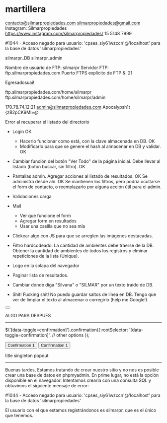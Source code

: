 # martillera


contacto@silmarpropiedades.com 
silmarpropiedades@gmail.com
Instagram: Silmarpropiedades
https://www.instagram.com/silmarpropiedades/
15 5148 7999


#1044 - Acceso negado para usuario: 'cpses_siy61wzccn'@'localhost' para la base de datos 'silmarpropiedades'

silmarpr_DB
silmarpr_admin


Nombre de usuario de FTP: silmarpr
Servidor FTP: ftp.silmarpropiedades.com
Puerto FTPS explícito de FTP &:  21

Egresadosuai!


ftp.silmarpropiedades.com/home/silmarpr
ftp.silmarpropiedades.com/home/silmarpr/admin


170.78.74.12:21
admin@silmarpropiedades.com
Apocalypsh1t
{zB2pCK9Ml=@


Error al recuperar el listado del directorio




- Login			OK
	- Hacerlo funcionar como está, con la clave almacenada en DB.				OK
	- Modificarlo para que se genere el hash al almacenar en DB y validar.		OK
- Cambiar función del botón "Ver Todo" de la página inicial. Debe llevar al listado (botón buscar, sin filtro).	OK
- Pantallas admin. Agregar acciones al listado de resultados. 		OK
	Se administra desde ahí. 										OK
	Se mantienen los filtros, pero podría ocultarse el form de contacto, o reemplazarlo por alguna acción útil para el admin.

- Validaciones carga
	

- Mail
	- Ver que funcione el form
	- Agregar form en resultados
	- Usar una casilla que no sea mía
- Clickear algo con JS para que se arreglen las imágenes destacadas.
- Filtro hardcodeado: La cantidad de ambientes debe traerse de la DB. Obtener la cantidad de ambientes de todos los registros y elminar repeticiones de la lista (Unique).
- Logo en la solapa del navegador
- Paginar lista de resultados.
- Cambiar donde diga "Silvana" o "SILMAR" por un texto traído de DB.


- Shit! Fucking shit! No puedo guardar saltos de línea en DB.
	Tengo que ver de limpiar el texto al almacenar o corregirlo (help me Google!).




<button type="button" onclick="SendContactEmail()" data-toggle="modal" data-target="#alertModal" class="btn btn-primary btn-block btn-lg"><?=get_Text('sendButtonLabel')?> <i class="ion-android-arrow-forward"></i></button>













ALGO PARA DESPUÉS
***********************************************************************************************

<script src="path/to/jquery.js"></script>
<script src="path/to/bootstrap.js"></script>
<script src="path/to/bootstrap-confirmation.js"></script>

<script src="./js/bootstrap-confirmation.js"></script>

$('[data-toggle=confirmation]').confirmation({
  rootSelector: '[data-toggle=confirmation]',
  // other options
});



<button class="btn btn-default" data-toggle="confirmation" data-singleton="true" data-popout="true">Confirmation 1</button>
<button class="btn btn-default" data-toggle="confirmation">Confirmation 1</button>


title
singleton
popout
***********************************************************************************************



Buenas tardes,
Estamos tratando de crear nuestro sitio y no nos es posible crear una base de datos en phpmyadmin.
En prime lugar, no está la opción disponible en el navegador. Intentamos crearla con una consulta SQL y obtuvimos el siguiente mensaje de error:

#1044 - Acceso negado para usuario: 'cpses_siy61wzccn'@'localhost' para la base de datos 'silmarpropiedades'

El usuario con el que estamos registrándonos es silmarpr, que es el único que tenemos.